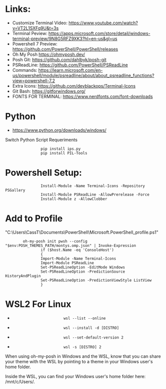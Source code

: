 
# Links:

* Customize Terminal Video: https://www.youtube.com/watch?v=VT2L1SXFq9U&t=3s
* Terminal Peview: https://apps.microsoft.com/store/detail/windows-terminal-preview/9N8G5RFZ9XK3?hl=en-us&gl=us
* Powershell 7 Preview: https://github.com/PowerShell/PowerShell/releases
* Oh My Posh https://ohmyposh.dev/    
* Posh Git: https://github.com/dahlbyk/posh-git
* PSReadLine: https://github.com/PowerShell/PSReadLine  
* Commands: https://learn.microsoft.com/en-us/powershell/module/psreadline/about/about_psreadline_functions?view=powershell-7.2
* Extra Icons: https://github.com/devblackops/Terminal-Icons    
* Git Bash: https://gitforwindows.org/  
* FONTS FOR TERMINAL: https://www.nerdfonts.com/font-downloads             
 	

# Python
* https://www.python.org/downloads/windows/ 

Switch Python Script Requeriments 

					pip install ips.py
					pip install PIL-Tools

# Powershell Setup:

					Install-Module -Name Terminal-Icons -Repository PSGallery 
					Install-Module PSReadLine -AllowPrerelease -Force
					Install-Module z -AllowClobber

# Add to Profile 
"C:\Users\CassT\Documents\PowerShell\Microsoft.PowerShell_profile.ps1"


			oh-my-posh init pwsh --config "$env:POSH_THEMES_PATH/montys.omp.json" | Invoke-Expression
           			if ($host.Name -eq 'ConsoleHost')
            		{
            		Import-Module -Name Terminal-Icons
           			Import-Module PSReadLine
           			Set-PSReadLineOption -EditMode Windows
					Set-PSReadLineOption -PredictionSource HistoryAndPlugin 
					Set-PSReadLineOption -PredictionViewStyle ListView
          			}



# WSL2 For Linux


*                            wsl --list --online

*                            wsl --install -d [DISTRO]

*                            wsl --set-default-version 2

*                            wsl -s [DISTRO] 2








When using oh-my-posh in Windows and the WSL, know that you can share your theme with the WSL by pointing to a theme in your Windows user's home folder.

Inside the WSL, you can find your Windows user's home folder here: /mnt/c/Users/<WINDOWSUSERNAME>.



